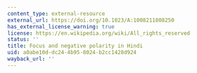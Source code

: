 ```yaml
---
content_type: external-resource
external_url: https://doi.org/10.1023/A:1008211808250
has_external_license_warning: true
license: https://en.wikipedia.org/wiki/All_rights_reserved
status: ''
title: Focus and negative polarity in Hindi
uid: a0abe10d-dc24-4b95-8024-b2cc1428d924
wayback_url: ''
---
```

